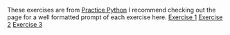 These exercises are from [Practice Python](https://www.practicepython.org)
I recommend checking out the page for a well formatted prompt of each exercise here.
[Exercise 1]()
[Exercise 2]()
[Exercise 3]()




